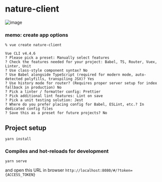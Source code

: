 # nature-client
![image](https://user-images.githubusercontent.com/15671481/132985486-ee57728e-f0e7-4938-ab5d-cff699a4212f.png)


### memo: create app options
```
% vue create nature-client

Vue CLI v4.4.6
? Please pick a preset: Manually select features
? Check the features needed for your project: Babel, TS, Router, Vuex, Linter, Unit
? Use class-style component syntax? No
? Use Babel alongside TypeScript (required for modern mode, auto-detected polyfills, transpiling JSX)? Yes
? Use history mode for router? (Requires proper server setup for index fallback in production) No
? Pick a linter / formatter config: Prettier
? Pick additional lint features: Lint on save
? Pick a unit testing solution: Jest
? Where do you prefer placing config for Babel, ESLint, etc.? In dedicated config files
? Save this as a preset for future projects? No
```

## Project setup
```
yarn install
```

### Compiles and hot-reloads for development
```
yarn serve
```

and open this URL in browser `http://localhost:8080/#/?token={ACCESS_TOKEN}`
